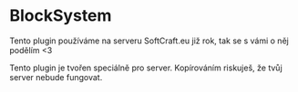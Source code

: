 # BlockSystem

Tento plugin používáme na serveru SoftCraft.eu již rok, tak se s vámi o něj podělím <3

Tento plugin je tvořen speciálně pro server. Kopírováním riskuješ, že tvůj server nebude fungovat.
